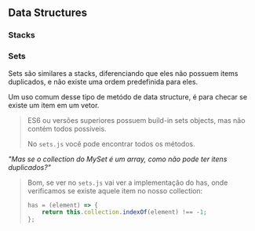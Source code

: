 ## Data Structures



### Stacks







### Sets

Sets são similares a stacks, diferenciando que eles não possuem items duplicados, e não existe uma ordem predefinida para eles.

Um uso comum desse tipo de metódo de data structure, é para checar se existe um item em um vetor.

> ES6 ou versões superiores possuem build-in sets objects, mas não contém todos possiveis.
>
> No `sets.js` você pode encontrar todos os métodos.

*"Mas se o collection do MySet é um array, como não pode ter itens duplicados?"*

> Bom, se ver no `sets.js` vai ver a implementação do has, onde verificamos se existe aquele item no nosso collection:
>
> ```js
> has = (element) => {
>     return this.collection.indexOf(element) !== -1;
> };
> ```

